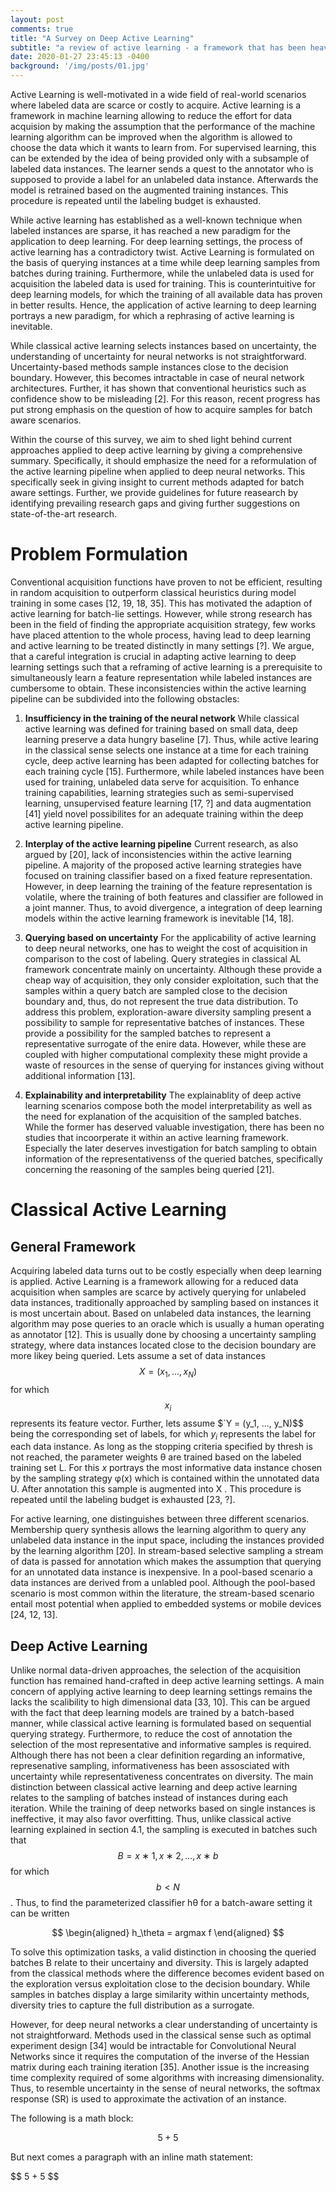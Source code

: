 ```yaml
---
layout: post
comments: true
title: "A Survey on Deep Active Learning"
subtitle: "a review of active learning - a framework that has been heavily used in machine learning when the labelled instance are scarce or cumbersome to obtain"
date: 2020-01-27 23:45:13 -0400
background: '/img/posts/01.jpg'
---
```


Active Learning is well-motivated in a wide field of real-world scenarios where labeled data are scarce or costly to
acquire. Active learning is a framework in machine learning allowing to reduce the effort for data acquision by making
the assumption that the performance of the machine learning algorithm can be improved when the algorithm is allowed
to choose the data which it wants to learn from. For supervised learning, this can be extended by the idea of being
provided only with a subsample of labeled data instances. The learner sends a quest to the annotator who is supposed
to provide a label for an unlabeled data instance. Afterwards the model is retrained based on the augmented training
instances. This procedure is repeated until the labeling budget is exhausted. 

While active learning has established as a well-known technique when labeled instances are sparse,
it has reached a new paradigm for the application to deep learning. For deep learning settings, the process of active learning has a
contradictory twist. Active Learning is formulated on the basis of querying instances at a time while deep learning
samples from batches during training. Furthermore, while the unlabeled data is used for acquisition the labeled data
is used for training. This is counterintuitive for deep learning models, for which the training of all available data has
proven in better results. Hence, the application of active learning to deep learning portrays a new paradigm, for which a
rephrasing of active learning is inevitable.

While classical active learning selects instances based on uncertainty, the understanding of uncertainty for neural
networks is not straightforward. Uncertainty-based methods sample instances close to the decision boundary. However,
this becomes intractable in case of neural network architectures. Further, it has shown that conventional heuristics such
as confidence show to be misleading [2]. For this reason, recent progress has put strong emphasis on the question of
how to acquire samples for batch aware scenarios.

Within the course of this survey, we aim to shed light behind current approaches applied to deep active learning by
giving a comprehensive summary. Specifically, it should emphasize the need for a reformulation of the active learning
pipeline when applied to deep neural networks. This specifically seek in giving insight to current methods adapted for
batch aware settings. Further, we provide guidelines for future reasearch by identifying prevailing research gaps and
giving further suggestions on state-of-the-art research.

# Problem Formulation
Conventional acquisition functions have proven to not be efficient, resulting in random acquisition to outperform
classical heuristics during model training in some cases [12, 19, 18, 35]. This has motivated the adaption of active
learning for batch-lie settings. However, while strong research has been in the field of finding the appropriate acquisition
strategy, few works have placed attention to the whole process, having lead to deep learning and active learning to
be treated distinctly in many settings [?]. We argue, that a careful integration is crucial in adapting active learning
to deep learning settings such that a reframing of active learning is a prerequisite to simultaneously learn a feature
representation while labeled instances are cumbersome to obtain. These inconsistencies within the active learning
pipeline can be subdivided into the following obstacles:

1. **Insufficiency in the training of the neural network** While classical active learning was defined for training
based on small data, deep learning preserve a data hungry baseline [7]. Thus, while active learing in the
classical sense selects one instance at a time for each training cycle, deep active learning has been adapted
for collecting batches for each training cycle [15]. Furthermore, while labeled instances have been used
for training, unlabeled data serve for acquisition. To enhance training capabilities, learning strategies such
as semi-supervised learning, unsupervised feature learning [17, ?] and data augmentation [41] yield novel
possibilites for an adequate training within the deep active learning pipeline.

2. **Interplay of the active learning pipeline** Current research, as also argued by [20], lack of inconsistencies
within the active learning pipeline. A majority of the proposed active learning strategies have focused on
training classifier based on a fixed feature representation. However, in deep learning the training of the feature
representation is volatile, where the training of both features and classifier are followed in a joint manner. Thus,
to avoid divergence, a integration of deep learning models within the active learning framework is inevitable
[14, 18].

3. **Querying based on uncertainty** For the applicability of active learning to deep neural networks, one has to
weight the cost of acquisition in comparison to the cost of labeling. Query strategies in classical AL framework
concentrate mainly on uncertainty. Although these provide a cheap way of acquisition, they only consider
exploitation, such that the samples within a query batch are sampled close to the decision boundary and, thus,
do not represent the true data distribution. To address this problem, exploration-aware diversity sampling
present a possibility to sample for representative batches of instances. These provide a possibility for the
sampled batches to represent a representative surrogate of the enire data. However, while these are coupled
with higher computational complexity these might provide a waste of resources in the sense of querying for
instances giving without additional information [13].

4. **Explainability and interpretability** The explainablity of deep active learning scenarios compose both the
model interpretability as well as the need for explanation of the acquisition of the sampled batches. While
the former has deserved valuable investigation, there has been no studies that incoorperate it within an active
learning framework. Especially the later deserves investigation for batch sampling to obtain information of the
representativenss of the queried batches, specifically concerning the reasoning of the samples being queried
[21].



# Classical Active Learning
## General Framework
Acquiring labeled data turns out to be costly especially when deep learning is applied. Active Learning is a framework
allowing for a reduced data acquisition when samples are scarce by actively querying for unlabeled data instances,
traditionally approached by sampling based on instances it is most uncertain about. Based on unlabeled data instances,
the learning algorithm may pose queries to an oracle which is usually a human operating as annotator [12]. This is
usually done by choosing a uncertainty sampling strategy, where data instances located close to the decision boundary
are more likey being queried. Lets assume a set of data instances $$X = (x_1, ..., x_N)$$ for which $$x_i$$ represents its feature
vector. Further, lets assume $`Y = (y_1, ..., y_N)$$ being the corresponding set of labels, for which $`y_i`$ represents the label
for each data instance. As long as the stopping criteria specified by thresh is not reached, the parameter weights θ
are trained based on the labeled training set L. For this $`x`$ portrays the most informative data instance chosen by the
sampling strategy φ(x) which is contained within the unnotated data U. After annotation this sample is augmented into
X . This procedure is repeated until the labeling budget is exhausted [23, ?].


For active learning, one distinguishes between three different scenarios. Membership query synthesis allows the
learning algorithm to query any unlabeled data instance in the input space, including the instances provided by the
learning algorithm [20]. In stream-based selective sampling a stream of data is passed for annotation which makes the
assumption that querying for an unnotated data instance is inexpensive. In a pool-based scenario a data instances are
derived from a unlabled pool. Although the pool-based scenario is most common within the literature, the stream-based
scenario entail most potential when applied to embedded systems or mobile devices [24, 12, 13].


## Deep Active Learning

Unlike normal data-driven approaches, the selection of the acquisition function has remained hand-crafted in deep active
learning settings. A main concern of applying active learning to deep learning settings remains the lacks the scalibility to
high dimensional data [33, 10]. This can be argued with the fact that deep learning models are trained by a batch-based
manner, while classical active learning is formulated based on sequential querying strategy. Furthermore, to reduce the
cost of annotation the selection of the most representative and informative samples is required. Although there has not
been a clear definition regarding an informative, represenative sampling, informativeness has been assosciated with uncertainty while representativeness concentrates on diversity.
The main distinction between classical active learning and deep active learning relates to the sampling of batches instead
of instances during each iteration. While the training of deep networks based on single instances is ineffective, it may
also favor overfitting. Thus, unlike classical active learning explained in section 4.1, the sampling is executed in batches
such that $$B = {x∗1, x∗2, ..., x∗b}$$ for which $$b < N$$. Thus, to find the parameterized classifier hθ for a batch-aware setting
it can be written

$$
\begin{aligned}
h_\theta = argmax f
\end{aligned}
$$

To solve this optimization tasks, a valid distinction in choosing the queried batches B relate to their uncertainy and
diversity. This is largely adapted from the classical methods where the difference becomes evident based on the
exploration versus exploitation close to the decision boundary. While samples in batches display a large similarity
within uncertainty methods, diversity tries to capture the full distribution as a surrogate.


However, for deep neural networks a clear understanding of uncertainty is not straightforward. Methods used in the
classical sense such as optimal experiment design [34] would be intractable for Convolutional Neural Networks since it
requires the computation of the inverse of the Hessian matrix during each training iteration [35]. Another issue is the
increasing time complexity required of some algorithms with increasing dimensionality. Thus, to resemble uncertainty
in the sense of neural networks, the softmax response (SR) is used to approximate the activation of an instance.


The following is a math block:

$$ 5 + 5 $$

But next comes a paragraph with an inline math statement:

\$$ 5 + 5 $$